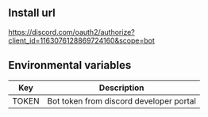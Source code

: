 ## Install url

https://discord.com/oauth2/authorize?client_id=1163076128869724160&scope=bot

## Environmental variables

| Key   | Description                             |
| ----- | --------------------------------------- |
| TOKEN | Bot token from discord developer portal |
